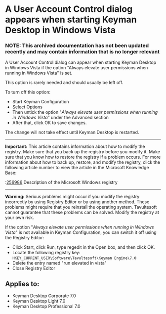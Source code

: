 # A User Account Control dialog appears when starting Keyman Desktop in Windows Vista

### **NOTE**: This archived documentation has not been updated recently and may contain information that is no longer relevant

A User Account Control dialog can appear when starting Keyman Desktop in Windows Vista if the option "Always elevate user permissions when running in Windows Vista" is set.

This option is rarely needed and should usually be left off.

To turn off this option:
- Start Keyman Configuration
- Select Options
- Then untick the option "_Always elevate user permissions when running in Windows Vista_" under the Advanced section
- After that, click OK to save changes.  

The change will not take effect until Keyman Desktop is restarted.

---

**Important:** This article contains information about how to modify the registry. Make sure that you back up the registry before you modify it. Make sure that you know how to restore the registry if a problem occurs. For more information about how to back up, restore, and modify the registry, click the following article number to view the article in the Microsoft Knowledge Base:

:[256986](http://support.microsoft.com/kb/256986/) Description of the Microsoft Windows registry

---

**Warning:** Serious problems might occur if you modify the registry incorrectly by using Registry Editor or by using another method. These problems might require that you reinstall the operating system. Tavultesoft cannot guarantee that these problems can be solved. Modify the registry at your own risk.

If the option "_Always elevate user permissions when running in Windows Vista_" is not available in Keyman Configuration, you can switch it off using the Registry Editor:

* Click Start, click Run, type regedit in the Open box, and then click OK.
* Locate the following registry key: `HKEY_CURRENT_USER\Software\Tavultesoft\Keyman Engine\7.0`
* Delete the entry named "run elevated in vista"
* Close Registry Editor

## Applies to:
* Keyman Desktop Corporate 7.0
* Keyman Desktop Light 7.0
* Keyman Desktop Professional 7.0
